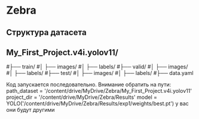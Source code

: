 # Zebra
## Структура датасета
## My_First_Project.v4i.yolov11/
#├── train/
#│   ├── images/
#│   ├── labels/
#├── valid/
#│   ├── images/
#│   ├── labels/
#├── test/
#│   ├── images/
#│   ├── labels/
#├── data.yaml

Код запускается последовательно.
Внимание обратить на пути:
path_dataset = '/content/drive/MyDrive/Zebra/My_First_Project.v4i.yolov11'
project_dir = '/content/drive/MyDrive/Zebra/Results'
model = YOLO('/content/drive/MyDrive/Zebra/Results/exp1/weights/best.pt')
у вас они будут другими
